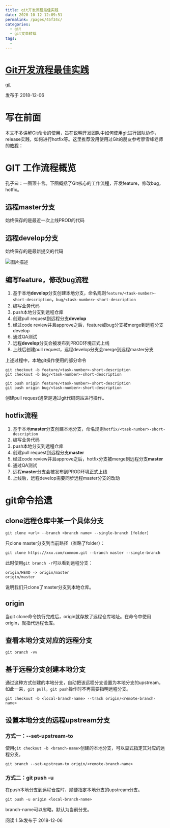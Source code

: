 ```yaml
---
title: git开发流程最佳实践
date: 2020-10-12 12:09:51
permalink: /pages/45f34c/
categories:
  - git
  - git文章转载
tags:
  - 
---
```

# [Git开发流程最佳实践](https://segmentfault.com/a/1190000017287490)

[git](https://segmentfault.com/t/git)

发布于 2018\-12\-06

# 写在前面

本文不多讲解Git命令的使用，旨在说明开发团队中如何使用git进行团队协作，release实践，如何进行hotfix等。这里推荐没用使用过Git的朋友参考廖雪峰老师的[教程](https://www.liaoxuefeng.com/wiki/0013739516305929606dd18361248578c67b8067c8c017b000)：

# GIT 工作流程概览

孔子曰：一图顶十言。下图概括了Git核心的工作流程，开发feature，修改bug，hotfix。

## 远程master分支

始终保存的是最近一次上线PROD的代码

## 远程develop分支

始终保存的是最新提交的代码

![图片描述](https://segmentfault.com/img/bVbkFLO?w=792&h=398)

## 编写feature，修改bug流程

1.  基于本地**develop**分支创建本地分支，命名规则`feature/<task-number>-short-description`，`bug/<task-number>-short-description`
2.  编写业务代码
3.  push本地分支到远程仓库
4.  创建pull request到远程分支**develop**
5.  经过code review并且approve之后，feature或bug分支被merge到远程分支develop
6.  通过QA测试
7.  远程**develop**分支会被发布到PROD环境正式上线
8.  上线后创建pull request，远程develop分支会merge到远程master分支

上述过程中，本地git操作使用的部分命令

```
git checkout -b feature/<task-number>-short-description
git checkout -b bug/<task-number>-short-description

git push origin feature/<task-number>-short-description
git push origin bug/<task-number>-short-description
```

创建pull request通常是通过git代码网站进行操作。

## hotfix流程

1.  基于本地**master**分支创建本地分支，命名规则`hotfix/<task-number>-short-description`
2.  编写业务代码
3.  push本地分支到远程仓库
4.  创建pull request到远程分支**master**
5.  经过code review并且approve之后，hotfix分支被merge到远程分支**master**
6.  通过QA测试
7.  远程**master**分支会被发布到PROD环境正式上线
8.  上线后，远程develop需要同步远程master分支的改动

# git命令拾遗

## clone远程仓库中某一个具体分支

```
git clone <url> --branch <branch name> --single-branch [folder]
```

只clone master分支到当前路径（省略了folder）：

```
git clone https://xxx.com/common.git --branch master --single-branch
```

此时使用`git branch -r`可以看到远程分支：

```
origin/HEAD -> origin/master
origin/master
```

说明我们只clone了master分支到本地仓库。

## origin

当git clone命令执行完成后，origin就存放了远程仓库地址。在命令中使用origin，就指代远程仓库。

## 查看本地分支对应的远程分支

```
git branch -vv
```

## 基于远程分支创建本地分支

通过这种方式创建的本地分支，自动把该远程分支设置为本地分支的upstream，如此一来，`git pull`，`git push`操作时不再需要指明远程分支。

```
git checkout -b <local-branch-name> --track origin/<remote-branch-name>
```

## 设置本地分支的远程upstream分支

### 方式一：\-\-set\-upstream\-to

使用`git checkout -b <branch-name>`创建的本地分支，可以显式指定其对应的远程分支。

```
git branch --set-upstream-to origin/<remote-branch-name>
```

### 方式二：git push \-u

在push本地分支到远程仓库时，顺便指定本地分支的upstream分支。

```
git push -u origin <local-branch-name>
```

branch\-name可以省略，默认为当前分支。

阅读 1.5k发布于 2018\-12\-06